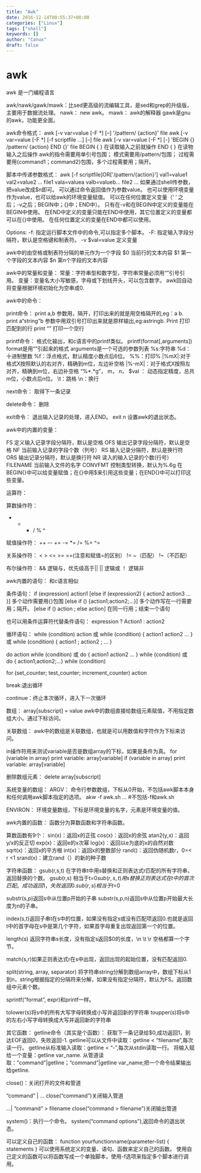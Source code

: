 ```yaml
---
title: "Awk"
date: 2016-12-14T00:55:37+08:00
categories: ["Linux"]
tags: ["shell"]
keywords: []
author: "Canux"
draft: false
---
```


# awk

awk 是一门编程语言

awk/nawk/gawk/mawk：比sed更高级的流编辑工具，是sed和grep的升级版，主要用于数据流处理。
nawk： new awk。
mawk： awk的解释器
gawk是gnu的awk，功能更全面。

awk命令格式：
awk [-v var=value [-F *] [–] '/pattern/ {action}'  file
awk [-v var=value [-F *] [-f scriptfile ...] [–] file
awk [-v var=value [-F *] [-] 'BEGIN {} /pattern/ {action} END {}'  file
BEGIN { }  在读取输入之前就操作
END { }    在读物输入之后操作
awk的指令需要用单引号包围；
模式需要用/pattern/包围；
过程需要用{command1；command2}包围，多个过程需要用；隔开。

脚本中传递参数格式：
awk [-f scriptfile]OR['/pattern/{action}'] val1=value1 val2=value2 … file1   vala=valuea valb=valueb... file2 ...
如果通过shell传参数，把value改成$n即可。
可以通过命令返回值作为参数value。
也可以使用环境变量作为value，也可以给awk的环境变量赋值。
可以在任何位置定义变量（‘ ‘ 之后；-v之后；BEGIN中；{}中；END中）。
只有在-v和在BEGIN中定义的变量能在BEGIN中使用。
在END中定义的变量只能在END中使用，其它位置定义的变量都可以在{}中使用。
在任何位置定义的变量在END中都可以使用。

Options:
-f: 指定运行脚本文件中的命令,可以指定多个脚本。
-F: 指定输入字段分隔符，默认是空格键和制表符。
-v  $val=value  定义变量

awk中的由空格或制表符分隔的单元作为一个字段
$0	当前行的文本内容
$1	第一个字段的文本内容
$n	第n个字段的文本内容

awk中的常量和变量：
常量：字符串型和数字型，字符串常量必须用“”引号引用。
变量：变量名大小写敏感，字母或下划线开头，可以包含数字。
awk回自动将变量根据环境初始化为空串或0.

awk中的命令：

print命令：
print a,b   参数用，隔开，打印出来的就是用空格隔开的,eg：a b.
print a“string”b  参数中用双引号打印出来就是原样输出,eg:astringb.
Print     打印匹配到的行
print “”  打印一个空行

printf命令：
格式化输出，和c语言中的printf类似。
printf(format[,arguments])
format是用“”引起来的格式
arguments是一个可选的参数列表
%s:字符串
%d：十进制整数
%f：浮点格式，默认精度小数点后6位。
%%：打印%
|%mX|:对于格式X按照默认的右对齐，精确到m位，左边补空格
|%-mX|：对于格式X按照左对齐，精确到m位，右边补空格
“%*.*g”， m， n， $val ： 动态指定精度，总共m位，小数点后n位。
\t：跳格
\n：换行

next命令：
取得下一条记录

delete命令：
删除

exit命令：
退出输入记录的处理，进入END。
exit n   设置awk的退出状态。

awk中的内置的变量：

FS  定义输入记录字段分隔符，默认是空格
OFS 输出记录字段分隔符，默认是空格
NF	当前输入记录的字段个数（列号）
RS  输入记录分隔符，默认是换行符
ORS 输出记录分隔符，默认是换行符
NR	读入的输入记录的个数(行号）
FILENAME 当前输入文件的名字
CONVFMT 控制类型转换，默认为%.6g
在BEGIN{}中可以给变量赋值；在{}中用$来引用这些变量；在END{}中可以打印这些变量。

运算符：

算数操作符：
+ - * / % ^

赋值操作符：
++ –-
+= -= *= /= %= ^=

关系操作符：
< > <= >=
==(注意和赋值=的区别） !=
~（匹配） !~（不匹配）

布尔操作符：
&& 逻辑与，优先级高于||
|| 逻辑或
！ 逻辑非

awk内置的语句：
和c语言相似

条件语句：
if (expression)
    action1
[else if (expression2) {
    action2
    action3
    ...
}]  多个动作需要用{}包围
[else if () {action1;action2;...}]  多个动作写在一行需要用；隔开。
[else if () action ; else action]  在同一行用；结束一个语句

也可以用条件运算符代替条件语句：
expression ? Action1 : action2

循环语句：
while (condition)
    action
或
while (condition) {
    action1
    action2
    …
}
或
while (condition) { action1 ; action2 ; … }

do
    action
while (condition)
或
do {
    action1
    action2
    …
} while (condition)
或
do { action1;action2;...} while (condition)

for (set_counter; test_counter; increment_counter)
    action

break:退出循环

continue：终止本次循环，进入下一次循环

数组：
array[subscript] = value
awk中的数组直接给数组元素赋值，不用指定数组大小。通过下标访问。

关联数组：
awk中的数组是关联数组，也就是可以用数值和字符作为下标来访问。

in操作符用来测试variable是否是数组array的下标，如果是条件为真。
for (variable in array)
    print variable: array[variable]
if (variable in array)
    print variable: array[variable]

删除数组元素：
delete array[subscript]

系统变量的数组：
ARGV：
命令行参数数组，下标从0开始，不包括awk脚本本身和任何调用awk脚本指定的选项。
akw -f awk.sh …    #不包括-f和awk.sh

ENVIRON：
环境变量数组，下标是环境变量的名字，元素是环境变量的值。

awk内置的函数：
函数分为算数函数和字符串函数。

算数函数有9个：
sin(x)：返回x的正弦
cos(x)：返回x的余弦
atan2(y,x)：返回y/x的反正切
exp(x)：返回e的x次幂
log(x)：返回以e为底的x的自然对数
sqrt(x)：返回x的平方根
int(x)：返回x的整数部分
rand()：返回伪随机数r，0=< r <1
srand(x)：建立rand（）的新的种子数

字符串函数：
gsub(r,s,t) 在字符串t中用s替换和正则表达式r匹配的所有字符串，返回替换的个数。
gsub(r,s) 相当于t=$0
sub(r,s,t)用s替换正则表达式在t中的首次匹配。成功返回1，失败返回0.
sub(r,s)相当于t=$0

substr(s,p)返回s中从位置p开始的子串
substr(s,p,n)返回s中从位置p开始最大长度为n的子串。

index(s,t)返回子串t在s中的位置，如果没有指定s或没有匹配项返回0.也就是返回t中的首字母在s中是第几个字符，如果首字母重复出现返回第一个的位置。

length(s)   返回字符串s长度，没有指定s返回$0的长度，\n \t \r 空格都算一个字节。

match(s,r)如果正则表达式r在s中出现，返回出现的起始位置，没有匹配返回0.

split(string, array, separator)
将字符串string分解到数组array中，数组下标从1到n，string根据指定的分隔符来分解，如果没有指定分隔符，默认为FS。返回数组中元素个数。

sprintf(“format”, expr)和printf一样。

tolower(s)将s中的所有大写字母转换成小写并返回新的字符串
toupper(s)将s中的左右小写字母转换成大写并返回新的字符串

其它函数：
getline命令（其实是个函数）：
获取下一条记录给$0,成功返回1，到达EOF返回0，失败返回-1.
getline可以从文件中读取：getline < “filename”,每次读一行。
getline从标准输入读取：getline < “-”,每次从stdin读取一行。
将输入赋给一个变量：getline var_name.
从管道读取：”command”|getline；“command”|getline var_name;把一个命令结果输出给getline.

close()：关闭打开的文件和管道

“command” | ...
close(“command”)关闭输入管道

...| “command“ > filename
close(“command > filename”)关闭输出管道

system()：执行一个命令。
system(“command options”),返回命令的退出状态。

可以定义自己的函数：
function yourfunctionname(parameter-list) {
    statements
}
可以使用系统定义的变量、语句、函数来定义自己的函数。
使用自己定义的函数可以将函数写成一个单独脚本，使用-f选项来指定多个脚本进行调用。

